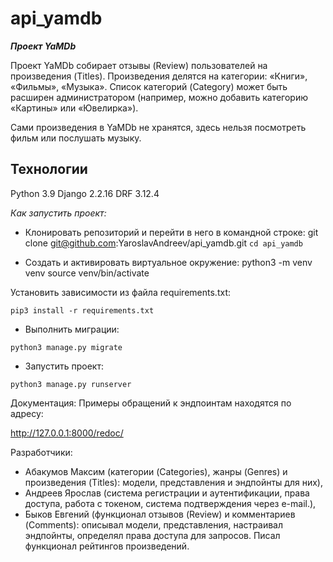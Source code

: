 # api_yamdb

***Проект YaMDb***

Проект YaMDb собирает отзывы (Review) пользователей на произведения (Titles). Произведения делятся на категории: «Книги», «Фильмы», «Музыка». Список категорий (Category) может быть расширен администратором (например, можно добавить категорию «Картины» или «Ювелирка»).

Сами произведения в YaMDb не хранятся, здесь нельзя посмотреть фильм или послушать музыку.

## Технологии

Python 3.9
Django 2.2.16
DRF 3.12.4

*Как запустить проект:*

- Клонировать репозиторий и перейти в него в командной строке: git clone git@github.com:YaroslavAndreev/api_yamdb.git
```cd api_yamdb```

- Cоздать и активировать виртуальное окружение: python3 -m venv venv source venv/bin/activate

Установить зависимости из файла requirements.txt: 

```pip3 install -r requirements.txt```

- Выполнить миграции: 

```python3 manage.py migrate```

- Запустить проект: 

```python3 manage.py runserver```

Документация: Примеры обращений к эндпоинтам находятся по адресу:

http://127.0.0.1:8000/redoc/

Разработчики: 

- Абакумов Максим (категории (Categories), жанры (Genres) и произведения (Titles): модели, представления и эндпойнты для них), 
- Андреев Ярослав (система регистрации и аутентификации, права доступа, работа с токеном, система подтверждения через e-mail.), 
- Быков Евгений (функционал отзывов (Review) и комментариев (Comments): описывал модели, представления, настраивал эндпойнты, определял права доступа для запросов. Писал функционал рейтингов произведений.
